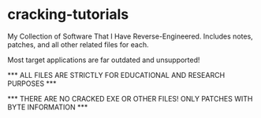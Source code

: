 # cracking-tutorials

My Collection of Software That I Have Reverse-Engineered. Includes notes, patches, and all other related files for each.

Most target applications are far outdated and unsupported!

*** ALL FILES ARE STRICTLY FOR EDUCATIONAL AND RESEARCH PURPOSES ***

*** THERE ARE NO CRACKED EXE OR OTHER FILES! ONLY PATCHES WITH BYTE INFORMATION ***